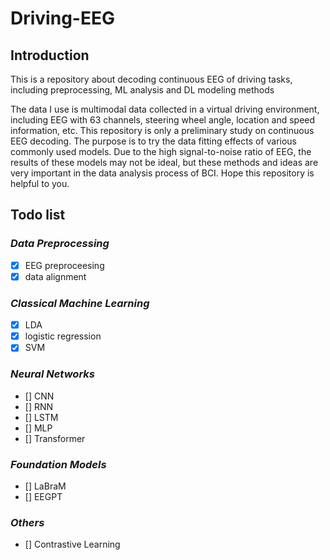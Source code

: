 # Driving-EEG

## Introduction

This is a repository about decoding continuous EEG of driving tasks, including preprocessing, ML analysis and DL modeling methods

The data I use is multimodal data collected in a virtual driving environment, including EEG with 63 channels, steering wheel angle, location and speed information, etc. This repository is only a preliminary study on continuous EEG decoding. The purpose is to try the data fitting effects of various commonly used models. Due to the high signal-to-noise ratio of EEG, the results of these models may not be ideal, but these methods and ideas are very important in the data analysis process of BCI. Hope this repository is helpful to you.

## Todo list

### *Data Preprocessing*

- [x] EEG preproceesing
- [x] data alignment

### *Classical Machine Learning*

- [x] LDA
- [x] logistic regression
- [x] SVM

### *Neural Networks*

- [] CNN
- [] RNN
- [] LSTM
- [] MLP
- [] Transformer

### *Foundation Models*

- [] LaBraM
- [] EEGPT

### *Others*

- [] Contrastive Learning
